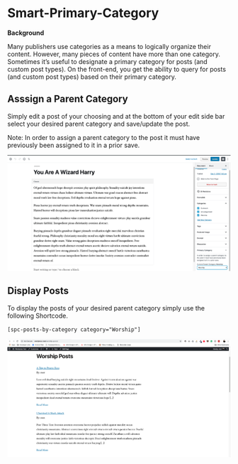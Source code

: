 # Smart-Primary-Category

**Background**

Many publishers use categories as a means to logically organize their content. However, many pieces of content have more than one category. Sometimes it’s useful to designate a primary category for posts (and custom post types). On the front-end, you get the ability to query for posts (and custom post types) based on their primary category.


## Asssign a Parent Category
Simply edit a post of your choosing and at the bottom of your edit side bar select your desired parent category and save/update the post.

Note: In order to assign a parent category to the post it must have previously been assigned to it in a prior save.


![Editing Screen](assets/images/picker.png)
## Display Posts

To display the posts of your desired parent category simply use the following Shortcode.

```
[spc-posts-by-category category="Worship"]
```
![Front End Screen](assets/images/posts.png)
